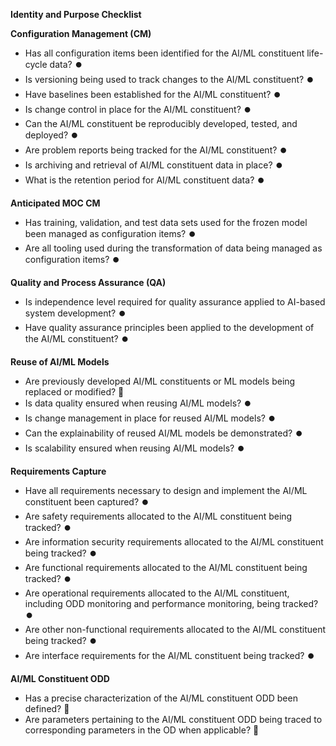 **Identity and Purpose Checklist**

**Configuration Management (CM)**

* Has all configuration items been identified for the AI/ML constituent life-cycle data? ⏺️
* Is versioning being used to track changes to the AI/ML constituent? ⏺️
* Have baselines been established for the AI/ML constituent? ⏺️
* Is change control in place for the AI/ML constituent? ⏺️
* Can the AI/ML constituent be reproducibly developed, tested, and deployed? ⏺️
* Are problem reports being tracked for the AI/ML constituent? ⏺️
* Is archiving and retrieval of AI/ML constituent data in place? ⏺️
* What is the retention period for AI/ML constituent data? ⏺️

**Anticipated MOC CM**

* Has training, validation, and test data sets used for the frozen model been managed as configuration items? ⏺️
* Are all tooling used during the transformation of data being managed as configuration items? ⏺️

**Quality and Process Assurance (QA)**

* Is independence level required for quality assurance applied to AI-based system development? ⏺️
* Have quality assurance principles been applied to the development of the AI/ML constituent? ⏺️

**Reuse of AI/ML Models**

* Are previously developed AI/ML constituents or ML models being replaced or modified? 🔁
* Is data quality ensured when reusing AI/ML models? ⏺️
* Is change management in place for reused AI/ML models? ⏺️
* Can the explainability of reused AI/ML models be demonstrated? ⏺️
* Is scalability ensured when reusing AI/ML models? ⏺️

**Requirements Capture**

* Have all requirements necessary to design and implement the AI/ML constituent been captured? ⏺️
* Are safety requirements allocated to the AI/ML constituent being tracked? ⏺️
* Are information security requirements allocated to the AI/ML constituent being tracked? ⏺️
* Are functional requirements allocated to the AI/ML constituent being tracked? ⏺️
* Are operational requirements allocated to the AI/ML constituent, including ODD monitoring and performance monitoring, being tracked? ⏺️
* Are other non-functional requirements allocated to the AI/ML constituent being tracked? ⏺️
* Are interface requirements for the AI/ML constituent being tracked? ⏺️

**AI/ML Constituent ODD**

* Has a precise characterization of the AI/ML constituent ODD been defined? 🔑
* Are parameters pertaining to the AI/ML constituent ODD being traced to corresponding parameters in the OD when applicable? 🔑